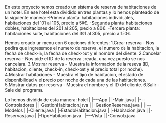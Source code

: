 En este proyecto hemos creado un sistema de reserva de habitaciones de un hotel. En ese hotel esta dividido en tres plantas y lo hemos planteado de la siguiente manera: 
-Primera planta: habitaciones individuales, habitaciones del 101 al 105, precio a 50€.
-Segunda planta: habitaciones dobles, habitaciones del 201 al 205, precio a 80€.
-Tercera planta: habitaciones suite, habitaciones del 301 al 305, precio a 150€.

Hemos creado un menu con 6 opciones diferentes:
1.Crear reserva - Nos pedira que ingresemos el numero de reserva, el numero de la habitacion, la fecha de check-in, la fecha de check-out y el nombre del cliente.
2.Cancelar reserva - Nos pide el ID de la reserva creada, una vez puesto se nos cancelara.
3.Mostrar reserva - Muestra la informacion de la reseva (ID, habitacion, cliente, check-in, check-out y el precio total por noche).
4.Mostrar habitaciones - Muestra el tipo de habitacion, el estado de disponibilidad y el precio por noche de cada una de las habitaciones. 
5.Mostrar datos por reserva - Muestra el nombre y el ID del cliente.
6.Salir - Sale del programa.

Lo hemos dividido de esta manera: 
hotel
|
|---App
|    |-Main.java
|
|---Controladores
|    |-GestionHabitacion.java
|    |-GestionReservas.java
|
|---Modelos
|    |-Cliente.java
|    |-EstadoHabitacion.java
|    |-Habitacion.java
|    |-Reservas.java
|    |-TipoHabitacion.java
|
|---Vista
|    |-Consola.java


